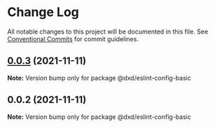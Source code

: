 # Change Log

All notable changes to this project will be documented in this file.
See [Conventional Commits](https://conventionalcommits.org) for commit guidelines.

## [0.0.3](https://github.com/donaldxdonald/eslint-config/compare/v0.0.2...v0.0.3) (2021-11-11)

**Note:** Version bump only for package @dxd/eslint-config-basic





## 0.0.2 (2021-11-11)

**Note:** Version bump only for package @dxd/eslint-config-basic
